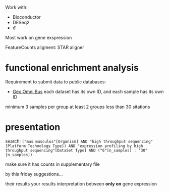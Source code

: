 Work with: 
- Bioconductor
- DESeq2
- đ

Most work on gene exspression

FeatureCounts
aligment: STAR aligner

# functional enrichment analysis

Requirement to submit data to public databases:
- [Geo Omni Bus](https://www.ncbi.nlm.nih.gov/geo/)
each dataset has its own ID, and each sample has its own ID

minimum 3 samples per group
at least 2 groups
less than 30 sitations

# presentation
search: 
`("mus musculus"[Organism] AND "high throughput sequencing"[Platform Technology Type]) AND "expression profiling by high throughput sequencing"[DataSet Type] AND ("6"[n_samples] : "30"[n_samples])`

make sure it has counts in supplementary file

by this friday suggestions...


their results
your results
interpretation between
**only on** gene expression 